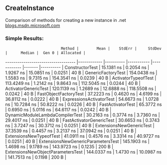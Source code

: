 ## CreateInstance
Comparison of methods for creating a new instance in .net
[blogs.msdn.microsoft.com](https://blogs.msdn.microsoft.com/seteplia/2017/02/01/dissecting-the-new-constraint-in-c-a-perfect-example-of-a-leaky-abstraction/)

### Simple Results:
                             Method |        Mean |    StdErr |     StdDev |      Median |  Gen 0 | Allocated |
----------------------------------- |------------ |---------- |----------- |------------ |------- |---------- |
                    ConstructorTest |  15.1381 ns | 0.2054 ns |  1.9267 ns |  15.0851 ns | 0.0251 |      40 B |
                 GenericFactoryTest | 154.0438 ns | 1.5583 ns |  9.7315 ns | 154.3541 ns | 0.0239 |      40 B |
                ActivatorTypeofTest | 113.4249 ns | 1.2142 ns |  9.8643 ns | 112.5045 ns | 0.0244 |      40 B |
               ActivatorGenericTest | 120.1139 ns | 1.2689 ns | 12.6888 ns | 118.5508 ns | 0.0242 |      40 B |
              FastObjectFactoryTest |  37.2223 ns | 0.4620 ns |  4.6199 ns |  36.8112 ns | 0.0222 |      40 B |
           ExpressionsActivatorTest |  54.6673 ns | 1.0728 ns | 10.7284 ns |  50.8222 ns | 0.0226 |      40 B |
                  FastActivatorTest |  65.3772 ns | 0.6950 ns |  5.0116 ns |  64.6117 ns | 0.0242 |      40 B |
    DynamicModuleLambdaCompilerTest |  30.2163 ns | 0.3774 ns |  3.7360 ns |  29.4017 ns | 0.0251 |      40 B |
           FastActivatorGenericTest |  30.6653 ns | 0.3743 ns |  3.7247 ns |  30.3712 ns | 0.0251 |      40 B |
           ExtensionsNewGenericTest |  37.3539 ns | 0.4457 ns |  3.2137 ns |  37.0942 ns | 0.0251 |      40 B |
            ExtensionsNewTypeofTest |  41.0911 ns | 0.4576 ns |  3.3314 ns |  40.9727 ns | 0.0251 |      40 B |
 ExtensionsNewGenericParametersTest | 145.1903 ns | 1.4698 ns |  9.1789 ns | 143.9723 ns | 0.1235 |     200 B |
  ExtensionsNewObjectParametersTest | 144.0337 ns | 1.4730 ns | 10.0987 ns | 141.7513 ns | 0.1198 |     200 B |
